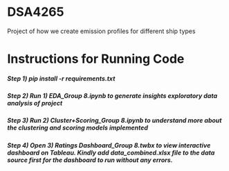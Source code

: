 # DSA4265
Project of how we create emission profiles for different ship types
# **Instructions for Running Code**

##### Step 1) pip install -r requirements.txt
##### Step 2) Run _1) EDA_Group 8.ipynb_ to generate insights exploratory data analysis of project
##### Step 3) Run _2) Cluster+Scoring_Group 8.ipynb_ to understand more about the clustering and scoring models implemented
##### Step 4) Open 3) Ratings Dashboard_Group 8.twbx to view interactive dashboard on Tableau. Kindly add _data_combined.xlsx_ file to the data source first for the dashboard to run without any errors.

